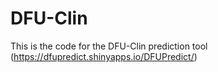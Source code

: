 # DFU-Clin
This is the code for the DFU-Clin prediction tool (https://dfupredict.shinyapps.io/DFUPredict/)
